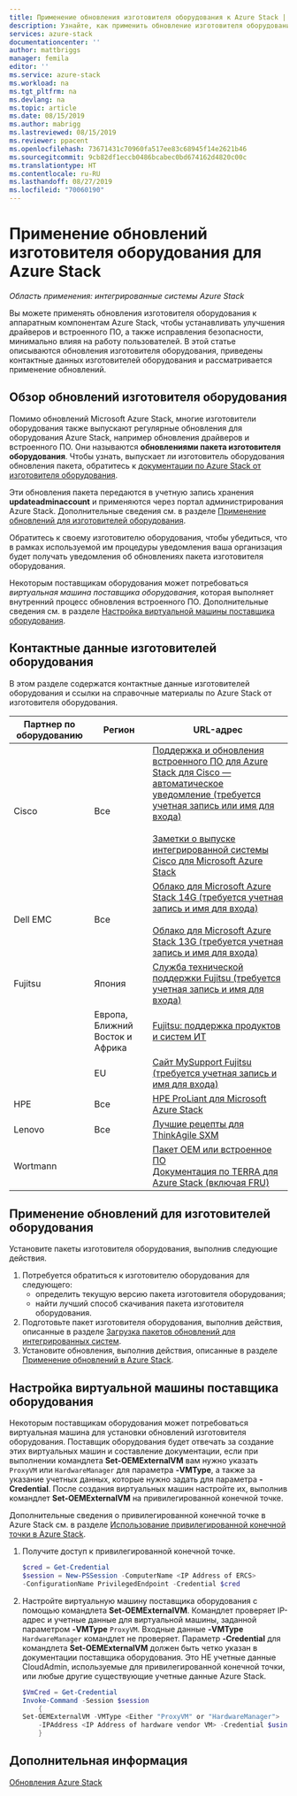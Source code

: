 ```yaml
---
title: Применение обновления изготовителя оборудования к Azure Stack | Документация Майкрософт
description: Узнайте, как применить обновление изготовителя оборудования к Azure Stack.
services: azure-stack
documentationcenter: ''
author: mattbriggs
manager: femila
editor: ''
ms.service: azure-stack
ms.workload: na
ms.tgt_pltfrm: na
ms.devlang: na
ms.topic: article
ms.date: 08/15/2019
ms.author: mabrigg
ms.lastreviewed: 08/15/2019
ms.reviewer: ppacent
ms.openlocfilehash: 73671431c70960fa517ee83c68945f14e2621b46
ms.sourcegitcommit: 9cb82df1eccb0486bcabec0bd674162d4820c00c
ms.translationtype: HT
ms.contentlocale: ru-RU
ms.lasthandoff: 08/27/2019
ms.locfileid: "70060190"
---
```

# <a name="apply-azure-stack-original-equipment-manufacturer-oem-updates"></a>Применение обновлений изготовителя оборудования для Azure Stack

*Область применения: интегрированные системы Azure Stack*

Вы можете применять обновления изготовителя оборудования к аппаратным компонентам Azure Stack, чтобы устанавливать улучшения драйверов и встроенного ПО, а также исправления безопасности, минимально влияя на работу пользователей. В этой статье описываются обновления изготовителя оборудования, приведены контактные данных изготовителей оборудования и рассматривается применение обновлений.

## <a name="overview-of-oem-updates"></a>Обзор обновлений изготовителя оборудования

Помимо обновлений Microsoft Azure Stack, многие изготовители оборудования также выпускают регулярные обновления для оборудования Azure Stack, например обновления драйверов и встроенного ПО. Они называются **обновлениями пакета изготовителя оборудования**. Чтобы узнать, выпускает ли изготовитель оборудования обновления пакета, обратитесь к [документации по Azure Stack от изготовителя оборудования](#oem-contact-information).

Эти обновления пакета передаются в учетную запись хранения **updateadminaccount** и применяются через портал администрирования Azure Stack. Дополнительные сведения см. в разделе [Применение обновлений для изготовителей оборудования](#apply-oem-updates).

Обратитесь к своему изготовителю оборудования, чтобы убедиться, что в рамках используемой им процедуры уведомления ваша организация будет получать уведомления об обновлениях пакета изготовителя оборудования.

Некоторым поставщикам оборудования может потребоваться *виртуальная машина поставщика оборудования*, которая выполняет внутренний процесс обновления встроенного ПО. Дополнительные сведения см. в разделе [Настройка виртуальной машины поставщика оборудования](#configure-hardware-vendor-vm).

## <a name="oem-contact-information"></a>Контактные данные изготовителей оборудования 

В этом разделе содержатся контактные данные изготовителей оборудования и ссылки на справочные материалы по Azure Stack от изготовителя оборудования.

| Партнер по оборудованию | Регион | URL-адрес |
|------------------|--------|-------------------------------------------------------------------------------------------------------------------------------------------------------------------------------------------------------------------------------------------------------------------------------------------------------------------------------------------|
| Cisco | Все | [Поддержка и обновления встроенного ПО для Azure Stack для Cisco — автоматическое уведомление (требуется учетная запись или имя для входа)](https://software.cisco.com/download/redirect?i=!y&mdfid=283862063&softwareid=286320368&release=1.0(0)&os=)<br><br>[Заметки о выпуске интегрированной системы Cisco для Microsoft Azure Stack](https://www.cisco.com/c/en/us/support/servers-unified-computing/ucs-c-series-rack-mount-ucs-managed-server-software/products-release-notes-list.html) |
| Dell EMC | Все | [Облако для Microsoft Azure Stack 14G (требуется учетная запись и имя для входа)](https://support.emc.com/downloads/44615_Cloud-for-Microsoft-Azure-Stack-14G)<br><br>[Облако для Microsoft Azure Stack 13G (требуется учетная запись и имя для входа)](https://support.emc.com/downloads/42238_Cloud-for-Microsoft-Azure-Stack-13G) |
| Fujitsu | Япония | [Служба технической поддержки Fujitsu (требуется учетная запись и имя для входа)](https://eservice.fujitsu.com/supportdesk-web/) |
|  | Европа, Ближний Восток и Африка | [Fujitsu: поддержка продуктов и систем ИТ](https://support.ts.fujitsu.com/IndexContact.asp?lng=COM&ln=no&LC=del) |
|  | EU | [Сайт MySupport Fujitsu (требуется учетная запись и имя для входа)](https://support.ts.fujitsu.com/IndexMySupport.asp) |
| HPE | Все | [HPE ProLiant для Microsoft Azure Stack](http://www.hpe.com/info/MASupdates) |
| Lenovo | Все | [Лучшие рецепты для ThinkAgile SXM](https://datacentersupport.lenovo.com/us/en/solutions/ht505122)
| Wortmann |  | [Пакет OEM или встроенное ПО](https://drive.terracloud.de/dl/fiTdTb66mwDAJWgUXUW8KNsd/OEM)<br>[Документация по TERRA для Azure Stack (включая FRU)](https://drive.terracloud.de/dl/fiWGZwCySZSQyNdykXCFiVCR/TerraAzSDokumentation)

## <a name="apply-oem-updates"></a>Применение обновлений для изготовителей оборудования

Установите пакеты изготовителя оборудования, выполнив следующие действия.

1. Потребуется обратиться к изготовителю оборудования для следующего:
      - определить текущую версию пакета изготовителя оборудования;  
      - найти лучший способ скачивания пакета изготовителя оборудования.  
2. Подготовьте пакет изготовителя оборудования, выполнив действия, описанные в разделе [Загрузка пакетов обновлений для интегрированных систем](azure-stack-servicing-policy.md).
3. Установите обновления, выполнив действия, описанные в разделе [Применение обновлений в Azure Stack](azure-stack-apply-updates.md).

## <a name="configure-hardware-vendor-vm"></a>Настройка виртуальной машины поставщика оборудования

Некоторым поставщикам оборудования может потребоваться виртуальная машина для установки обновлений изготовителя оборудования. Поставщик оборудования будет отвечать за создание этих виртуальных машин и составление документации, если при выполнении командлета **Set-OEMExternalVM** вам нужно указать `ProxyVM` или `HardwareManager` для параметра **-VMType**, а также за указание учетных данных, которые нужно задать для параметра **-Credential**. После создания виртуальных машин настройте их, выполнив командлет **Set-OEMExternalVM** на привилегированной конечной точке.

Дополнительные сведения о привилегированной конечной точке в Azure Stack см. в разделе [Использование привилегированной конечной точки в Azure Stack](azure-stack-privileged-endpoint.md).

1.  Получите доступ к привилегированной конечной точке.

    ```powershell  
    $cred = Get-Credential
    $session = New-PSSession -ComputerName <IP Address of ERCS>
    -ConfigurationName PrivilegedEndpoint -Credential $cred
    ```

2. Настройте виртуальную машину поставщика оборудования с помощью командлета **Set-OEMExternalVM**. Командлет проверяет IP-адрес и учетные данные для виртуальной машины, заданной параметром **-VMType** `ProxyVM`. Входные данные **-VMType** `HardwareManager` командлет не проверяет. Параметр **-Credential** для командлета **Set-OEMExternalVM** должен быть четко указан в документации поставщика оборудования.  Это НЕ учетные данные CloudAdmin, используемые для привилегированной конечной точки, или любые другие существующие учетные данные Azure Stack.

    ```powershell  
    $VmCred = Get-Credential
    Invoke-Command -Session $session
        { 
    Set-OEMExternalVM -VMType <Either "ProxyVM" or "HardwareManager">
        -IPAddress <IP Address of hardware vendor VM> -Credential $using:VmCred
        }
    ```

## <a name="next-steps"></a>Дополнительная информация

[Обновления Azure Stack](azure-stack-updates.md)
